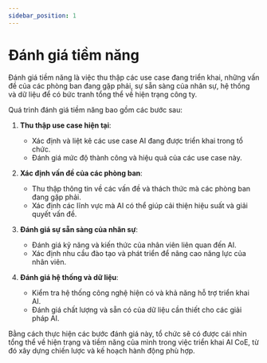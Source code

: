 ```yaml
---
sidebar_position: 1
---
```


# Đánh giá tiềm năng

Đánh giá tiềm năng là việc thu thập các use case đang triển khai, những vấn đề của các phòng ban đang gặp phải, sự sẵn sàng của nhân sự, hệ thống và dữ liệu để có bức tranh tổng thể về hiện trạng công ty.

Quá trình đánh giá tiềm năng bao gồm các bước sau:

1. **Thu thập use case hiện tại**:
   - Xác định và liệt kê các use case AI đang được triển khai trong tổ chức.
   - Đánh giá mức độ thành công và hiệu quả của các use case này.

2. **Xác định vấn đề của các phòng ban**:
   - Thu thập thông tin về các vấn đề và thách thức mà các phòng ban đang gặp phải.
   - Xác định các lĩnh vực mà AI có thể giúp cải thiện hiệu suất và giải quyết vấn đề.

3. **Đánh giá sự sẵn sàng của nhân sự**:
   - Đánh giá kỹ năng và kiến thức của nhân viên liên quan đến AI.
   - Xác định nhu cầu đào tạo và phát triển để nâng cao năng lực của nhân viên.

4. **Đánh giá hệ thống và dữ liệu**:
   - Kiểm tra hệ thống công nghệ hiện có và khả năng hỗ trợ triển khai AI.
   - Đánh giá chất lượng và sẵn có của dữ liệu cần thiết cho các giải pháp AI.

Bằng cách thực hiện các bước đánh giá này, tổ chức sẽ có được cái nhìn tổng thể về hiện trạng và tiềm năng của mình trong việc triển khai AI CoE, từ đó xây dựng chiến lược và kế hoạch hành động phù hợp.
